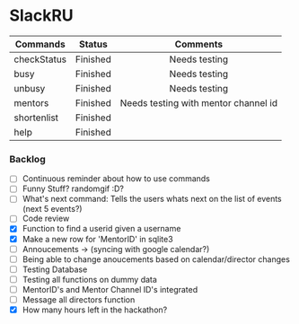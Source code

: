 # SlackRU


|Commands|Status|Comments|
|--------|:----:|:------:|
|checkStatus|Finished|Needs testing|
|busy|Finished|Needs testing|
|unbusy|Finished|Needs testing|
|mentors|Finished|Needs testing with mentor channel id|
|shortenlist|Finished||
|help|Finished||

### Backlog
- [ ] Continuous reminder about how to use commands
- [ ] Funny Stuff? randomgif :D?
- [ ] What's next command: Tells the users whats next on the list of events (next 5 events?)
- [ ] Code review
- [X] Function to find a userid given a username
- [X] Make a new row for 'MentorID' in sqlite3
- [ ] Annoucements -> (syncing with google calendar?)
- [ ] Being able to change anoucements based on calendar/director changes
- [ ] Testing Database
- [ ] Testing all functions on dummy data
- [ ] MentorID's and Mentor Channel ID's integrated
- [ ] Message all directors function
- [X] How many hours left in the hackathon?
